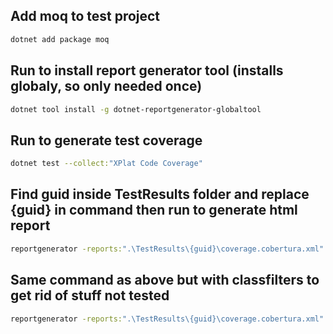 ## Add moq to test project
```bash
dotnet add package moq
```
## Run to install report generator tool (installs globaly, so only needed once)
```bash
dotnet tool install -g dotnet-reportgenerator-globaltool
```

## Run to generate test coverage
```bash
dotnet test --collect:"XPlat Code Coverage"
```

## Find guid inside TestResults folder and replace {guid} in command then run to generate html report
```bash
reportgenerator -reports:".\TestResults\{guid}\coverage.cobertura.xml" -targetdir:"coveragereport" -reporttypes:Html
```

## Same command as above but with classfilters to get rid of stuff not tested
```bash
reportgenerator -reports:".\TestResults\{guid}\coverage.cobertura.xml" -targetdir:"coveragereport" -reporttypes:Html -classfilters:"+{serviceName}.Service.*;+{utilities}.API.Utilities.*"
```

